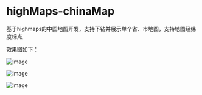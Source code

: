 # highMaps-chinaMap
基于highmaps的中国地图开发，支持下钻并展示单个省、市地图，支持地图经纬度标点

效果图如下：

![image](https://github.com/yuenlai/highMaps-chinaMap/blob/master/images/1577149949(1).jpg)

![image](https://github.com/yuenlai/highMaps-chinaMap/blob/master/images/1577149996(1).jpg)

![image](https://github.com/yuenlai/highMaps-chinaMap/blob/master/images/1577150112(1).jpg)
